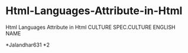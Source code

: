 # Html-Languages-Attribute-in-Html
Html Languages Attribute in Html
CULTURE   SPEC.CULTURE  ENGLISH NAME

*Jalandhar631
*2
